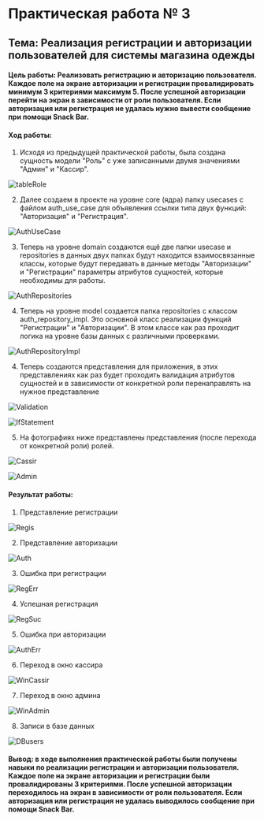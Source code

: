 # Практическая работа № 3
## Тема: Реализация регистрации и авторизации пользователей для системы магазина одежды

#### Цель работы: Реализовать регистрацию и авторизацию пользователя. Каждое поле на экране авторизации и регистрации провалидировать минимум 3 критериями максимум 5. После успешной авторизации перейти на экран в зависимости от роли пользователя. Если авторизация или регистрация не удалась нужно вывести сообщение при помощи Snack Bar.

#### Ход работы:

1) Исходя из предыдущей практической работы, была создана сущность модели "Роль" с уже записанными двумя значениями "Админ" и "Кассир".

![tableRole](https://github.com/ShubinAleksey/FlutterPracticeNumber1/blob/flutter_practice_2/flutter_practice_2/assets/practice2_tableRole.png "tableRole")

2) Далее создаем в проекте на уровне core (ядра) папку usecases с файлом auth_use_case для объявления ссылки типа двух функций: "Авторизация" и "Регистрация".

![AuthUseCase](https://github.com/ShubinAleksey/FlutterPracticeNumber1/blob/flutter_prectice3/assets/practice3_AuthUseCase.png "AuthUseCase")

3) Теперь на уровне domain создаются ещё две папки usecase и repositories в данных двух папках будут находится взаимосвязанные классы, которые будут передавать в данные методы "Авторизации" и "Регистрации" параметры атрибутов сущностей, которые необходимы для работы.

![AuthRepositories](https://github.com/ShubinAleksey/FlutterPracticeNumber1/blob/flutter_prectice3/assets/practice3_AuthRepositories.png "AuthRepositories")

4) Теперь на уровне model создается папка repositories с классом auth_repository_impl. Это основной класс реализации функций "Регистрации" и "Авторизации". В этом классе как раз проходит логика на уровне базы данных с различными проверками.

![AuthRepositoryImpl](https://github.com/ShubinAleksey/FlutterPracticeNumber1/blob/flutter_prectice3/assets/practice3_AuthRepositoryImpl.png "AuthRepositoryImpl")

4) Теперь создаются представления для приложения, в этих представлениях как раз будет проходить валидация атрибутов сущностей и в зависимости от конкретной роли перенаправлять на нужное представление

![Validation](https://github.com/ShubinAleksey/FlutterPracticeNumber1/blob/flutter_prectice3/assets/practice3_Validation.png "Validation")

![IfStatement](https://github.com/ShubinAleksey/FlutterPracticeNumber1/blob/flutter_prectice3/assets/practice3_IfStatement.png "IfStatement")

5) На фотографиях ниже представлены представления (после перехода от конкретной роли) ролей.

![Cassir](https://github.com/ShubinAleksey/FlutterPracticeNumber1/blob/flutter_prectice3/assets/practice3_Cassir.png "Cassir")

![Admin](https://github.com/ShubinAleksey/FlutterPracticeNumber1/blob/flutter_prectice3/assets/practice3_Admin.png "Admin")
#### Результат работы:

1) Представление регистрации

![Regis](https://github.com/ShubinAleksey/FlutterPracticeNumber1/blob/flutter_prectice3/assets/registration.jpg "Regis")

2) Представление авторизации

![Auth](https://github.com/ShubinAleksey/FlutterPracticeNumber1/blob/flutter_prectice3/assets/authorization.jpg "Auth")

3) Ошибка при регистрации

![RegErr](https://github.com/ShubinAleksey/FlutterPracticeNumber1/blob/flutter_prectice3/assets/registration_error.jpg "RegErr")

4) Успешная регистрация

![RegSuc](https://github.com/ShubinAleksey/FlutterPracticeNumber1/blob/flutter_prectice3/assets/registration_succ.jpg "RegSuc")

5) Ошибка при авторизации

![AuthErr](https://github.com/ShubinAleksey/FlutterPracticeNumber1/blob/flutter_prectice3/assets/authorization_fail.jpg "AuthErr")

6) Переход в окно кассира

![WinCassir](https://github.com/ShubinAleksey/FlutterPracticeNumber1/blob/flutter_prectice3/assets/cassir.jpg "WinCassir")

7) Переход в окно админа

![WinAdmin](https://github.com/ShubinAleksey/FlutterPracticeNumber1/blob/flutter_prectice3/assets/admin.jpg "WinAdmin")

8) Записи в базе данных

![DBusers](https://github.com/ShubinAleksey/FlutterPracticeNumber1/blob/flutter_prectice3/assets/database_result.png "DBusers")

#### Вывод: в ходе выполнения практической работы были получены навыки по реализации регистрации и авторизации пользователя. Каждое поле на экране авторизации и регистрации были провалидированы 3 критериями. После успешной авторизации переходилось на экран в зависимости от роли пользователя. Если авторизация или регистрация не удалась выводилось сообщение при помощи Snack Bar.
